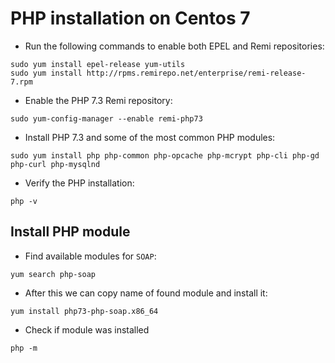 # PHP installation on Centos 7

- Run the following commands to enable both EPEL and Remi repositories:

```
sudo yum install epel-release yum-utils
sudo yum install http://rpms.remirepo.net/enterprise/remi-release-7.rpm
```

- Enable the PHP 7.3 Remi repository:

```
sudo yum-config-manager --enable remi-php73
```

- Install PHP 7.3 and some of the most common PHP modules:

```
sudo yum install php php-common php-opcache php-mcrypt php-cli php-gd php-curl php-mysqlnd
```

- Verify the PHP installation:

```
php -v
```

## Install PHP module

- Find available modules for `SOAP`:

```
yum search php-soap
```

- After this we can copy name of found module and install it:

```
yum install php73-php-soap.x86_64
```

- Check if module was installed

```
php -m
```
